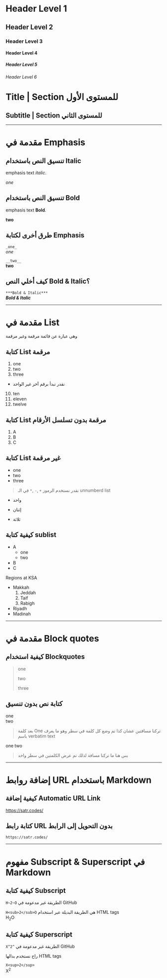 # Header Level 1
## Header Level 2
### Header Level 3
#### Header Level 4
##### Header Level 5
###### Header Level 6

Title | Section للمستوى الأول
=
Subtitle | Section للمستوى الثاني
--

------------------------------------
# مقدمة في Emphasis
## تنسيق النص باستخدام Italic
emphasis text *italic*.

*one*

## تنسيق النص باستخدام Bold
emphasis text **Bold**.

**two**

## طرق أخرى لكتابة Emphasis
`_one_`\
_one_

`__two__`\
__two__

## كيف أخلي النص Bold & Italic؟
`***Bold & Italic***`\
***Bold & Italic***

------------------------------------

# مقدمة في List
وهي عبارة عن قائمة مرقمة وغير مرقمة

## كتابة List مرقمة
1. one
2. two
3. three

- نقدر نبدأ برقم آخر غير الواحد
10. ten
11. eleven
12. twelve

## كتابة List مرقمة بدون تسلسل الأرقام
1. A
7. B
9. C

## كتابة List غير مرقمة
- one
- two
- three


> نقدر نستخدم الرموز `+` ,`-` ,`*` في الـ unnumberd list

+ واحد
* إثنان
- ثلاثة

## كيفية كتابة sublist
- A
  - one
  - two
- B
- C

Regions at KSA
- Makkah
  1. Jeddah
  2. Taif
  3. Rabigh
- Riyadh
- Madinah

------------------------------------

# مقدمة في Block quotes
## كيفية استخدام Blockquotes
> one
>
> two
>
> three

## كتابة نص بدون تنسيق
one  
two
> بعد كلمة One تركنا مسافتين عشان كذا تم وضع كل كلمة في سطر وهو ما يعرف باسم verbatim text

one
two
> بس هنا ما تركنا مسافة لذلك تم عرض الكلمتين في سطر واحد

------------------------------------

# إضافة روابط URL باستخدام Markdown
## كيفية إضافة Automatic URL Link
https://satr.codes/

## كتابة رابط URL بدون التحويل إلى الرابط

`https://satr.codes/`

------------------------------------

# مفهوم Subscript & Superscript في Markdown
## كيفية كتابة Subscript
`H~2~O` الطريقة غير مدعومة في GitHub

`H<sub>2</sub>O` هي الطريقة البديلة عبر استخدام HTML tags\
H<sub>2</sub>O

## كيفية كتابة Superscript
`X^2^` الطريقة غير مدعومة في GitHub

راح نستخدم بدالها HTML tags

`X<sup>2</sup>`  
X<sup>2</sup>
